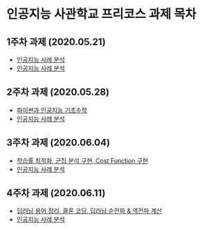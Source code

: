 # 인공지능 사관학교 프리코스 과제 목차
## 1주차 과제 (2020.05.21)
* [인공지능 사례 분석](https://github.com/limjun92/AI_Academy/blob/master/1%EC%A3%BC%EC%B0%A8%20%EA%B3%BC%EC%A0%9C%20(2020.05.25).md)
* [인공지능 사례 분석](https://github.com/limjun92/AI_Academy/blob/master/1%EC%A3%BC%EC%B0%A8%20%EA%B3%BC%EC%A0%9C%20(2020.05.25).md)
## 2주차 과제 (2020.05.28)
* [파이썬과 인공지능 기초수학](https://github.com/limjun92/AI_Academy/blob/master/2%EC%A3%BC%EC%B0%A8%EA%B3%BC%EC%A0%9C.ipynb)
* [인공지능 사례 분석](https://github.com/limjun92/AI_Academy/blob/master/1%EC%A3%BC%EC%B0%A8%20%EA%B3%BC%EC%A0%9C%20(2020.05.25).md)
## 3주차 과제 (2020.06.04)
* [학습률 최적화, 군집 분석 구현, Cost Function 구현](https://github.com/limjun92/AI_Academy/blob/master/3%EC%A3%BC%EC%B0%A8_%EA%B3%BC%EC%A0%9C.ipynb)
* [인공지능 사례 분석](https://github.com/limjun92/AI_Academy/blob/master/1%EC%A3%BC%EC%B0%A8%20%EA%B3%BC%EC%A0%9C%20(2020.05.25).md)
## 4주차 과제 (2020.06.11)
* [딥러닝 용어 정리, 클론 코딩, 딥러닝 순전파 & 역전파 계산](https://github.com/limjun92/AI_Academy/blob/master/4%EC%A3%BC%EC%B0%A8_%EA%B3%BC%EC%A0%9C.ipynb)
* [인공지능 사례 분석](https://github.com/limjun92/AI_Academy/blob/master/1%EC%A3%BC%EC%B0%A8%20%EA%B3%BC%EC%A0%9C%20(2020.05.25).md)
